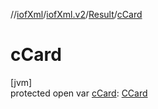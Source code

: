 //[iofXml](../../../index.md)/[iofXml.v2](../index.md)/[Result](index.md)/[cCard](c-card.md)

# cCard

[jvm]\
protected open var [cCard](c-card.md): [CCard](../-c-card/index.md)
